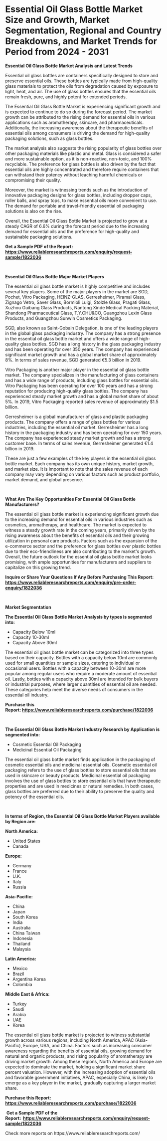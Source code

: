 <p><h1>Essential Oil Glass Bottle Market Size and Growth, Market Segmentation, Regional and Country Breakdowns, and Market Trends for Period from 2024 -  2031</h1></p><p><strong>Essential Oil Glass Bottle Market Analysis and Latest Trends</strong></p>
<p><p>Essential oil glass bottles are containers specifically designed to store and preserve essential oils. These bottles are typically made from high-quality glass materials to protect the oils from degradation caused by exposure to light, heat, and air. The use of glass bottles ensures that the essential oils remain fresh, pure, and highly potent for extended periods.</p><p>The Essential Oil Glass Bottle Market is experiencing significant growth and is expected to continue to do so during the forecast period. The market growth can be attributed to the rising demand for essential oils in various applications such as aromatherapy, skincare, and pharmaceuticals. Additionally, the increasing awareness about the therapeutic benefits of essential oils among consumers is driving the demand for high-quality packaging solutions, such as glass bottles.</p><p>The market analysis also suggests the rising popularity of glass bottles over other packaging materials like plastic and metal. Glass is considered a safer and more sustainable option, as it is non-reactive, non-toxic, and 100% recyclable. The preference for glass bottles is also driven by the fact that essential oils are highly concentrated and therefore require containers that can withstand their potency without leaching harmful chemicals or compromising their quality.</p><p>Moreover, the market is witnessing trends such as the introduction of innovative packaging designs for glass bottles, including dropper caps, roller balls, and spray tops, to make essential oils more convenient to use. The demand for portable and travel-friendly essential oil packaging solutions is also on the rise.</p><p>Overall, the Essential Oil Glass Bottle Market is projected to grow at a steady CAGR of 6.6% during the forecast period due to the increasing demand for essential oils and the preference for high-quality and sustainable packaging solutions.</p></p>
<p><strong>Get a Sample PDF of the Report:&nbsp; <a href="https://www.reliableresearchreports.com/enquiry/request-sample/1822036">https://www.reliableresearchreports.com/enquiry/request-sample/1822036</a></strong></p>
<p>&nbsp;</p>
<p><strong>Essential Oil Glass Bottle Major Market Players</strong></p>
<p><p>The essential oil glass bottle market is highly competitive and includes several key players. Some of the major players in the market are SGD, Pochet, Vitro Packaging, HEINZ-GLAS, Gerresheimer, Piramal Glass, Zignago Vetro, Saver Glass, Bormioli Luigi, Stolzle Glass, Pragati Glass, Xuzhou Guibang Glass Products, Nantong Xinde Medical Packing Material, Shandong Pharmaceutical Glass, T.Y.CHU&CO, Guangzhou Lexin Glass Products, and Guangzhou Sunwin Cosmetics Packaging.</p><p>SGD, also known as Saint-Gobain Delegation, is one of the leading players in the global glass packaging industry. The company has a strong presence in the essential oil glass bottle market and offers a wide range of high-quality glass bottles. SGD has a long history in the glass packaging industry and has been operating for over 350 years. The company has experienced significant market growth and has a global market share of approximately 8%. In terms of sales revenue, SGD generated €5.3 billion in 2019.</p><p>Vitro Packaging is another major player in the essential oil glass bottle market. The company specializes in the manufacturing of glass containers and has a wide range of products, including glass bottles for essential oils. Vitro Packaging has been operating for over 100 years and has a strong reputation for producing high-quality glass bottles. The company has experienced steady market growth and has a global market share of about 5%. In 2019, Vitro Packaging reported sales revenue of approximately $1.5 billion.</p><p>Gerresheimer is a global manufacturer of glass and plastic packaging products. The company offers a range of glass bottles for various industries, including the essential oil market. Gerresheimer has a long history in the packaging industry and has been operating for over 150 years. The company has experienced steady market growth and has a strong customer base. In terms of sales revenue, Gerresheimer generated €1.4 billion in 2019.</p><p>These are just a few examples of the key players in the essential oil glass bottle market. Each company has its own unique history, market growth, and market size. It is important to note that the sales revenue of each company may vary depending on various factors such as product portfolio, market demand, and global presence.</p></p>
<p>&nbsp;</p>
<p><strong>What Are The Key Opportunities For Essential Oil Glass Bottle Manufacturers?</strong></p>
<p><p>The essential oil glass bottle market is experiencing significant growth due to the increasing demand for essential oils in various industries such as cosmetics, aromatherapy, and healthcare. The market is expected to witness a steady growth rate in the coming years, primarily driven by the rising awareness about the benefits of essential oils and their growing utilization in personal care products. Factors such as the expansion of the e-commerce sector and the preference for glass bottles over plastic bottles due to their eco-friendliness are also contributing to the market's growth. Overall, the future outlook for the essential oil glass bottle market looks promising, with ample opportunities for manufacturers and suppliers to capitalize on this growing trend.</p></p>
<p><strong>Inquire or Share Your Questions If Any Before Purchasing This Report: <a href="https://www.reliableresearchreports.com/enquiry/pre-order-enquiry/1822036">https://www.reliableresearchreports.com/enquiry/pre-order-enquiry/1822036</a></strong></p>
<p>&nbsp;</p>
<p><strong>Market Segmentation</strong></p>
<p><strong>The Essential Oil Glass Bottle Market Analysis by types is segmented into:</strong></p>
<p><ul><li>Capacity Below 10ml</li><li>Capacity 10-30ml</li><li>Capacity Above 30ml</li></ul></p>
<p><p>The essential oil glass bottle market can be categorized into three types based on their capacity. Bottles with a capacity below 10ml are commonly used for small quantities or sample sizes, catering to individual or occasional users. Bottles with a capacity between 10-30ml are more popular among regular users who require a moderate amount of essential oil. Lastly, bottles with a capacity above 30ml are intended for bulk buyers or industrial purposes, where larger quantities of essential oil are needed. These categories help meet the diverse needs of consumers in the essential oil industry.</p></p>
<p><strong>Purchase this Report:&nbsp;<a href="https://www.reliableresearchreports.com/purchase/1822036">https://www.reliableresearchreports.com/purchase/1822036</a></strong></p>
<p>&nbsp;</p>
<p><strong>The Essential Oil Glass Bottle Market Industry Research by Application is segmented into:</strong></p>
<p><ul><li>Cosmetic Essential Oil Packaging</li><li>Medicinal Essential Oil Packaging</li></ul></p>
<p><p>The essential oil glass bottle market finds application in the packaging of cosmetic essential oils and medicinal essential oils. Cosmetic essential oil packaging refers to the use of glass bottles to store essential oils that are used in skincare or beauty products. Medicinal essential oil packaging involves the use of glass bottles to store essential oils that have therapeutic properties and are used in medicines or natural remedies. In both cases, glass bottles are preferred due to their ability to preserve the quality and potency of the essential oils.</p></p>
<p>&nbsp;</p>
<p><strong>In terms of Region, the Essential Oil Glass Bottle Market Players available by Region are:</strong></p>
<p>
    <p> <strong> North America: </strong>
        <ul>
            <li>United States</li>
            <li>Canada</li>
        </ul>
        </p> 
    <p> <strong> Europe: </strong>
        <ul>
            <li>Germany</li>
            <li>France</li>
            <li>U.K.</li>
            <li>Italy</li>
            <li>Russia</li>
        </ul>
        </p> 
    <p> <strong> Asia-Pacific: </strong>
        <ul>
            <li>China</li>
            <li>Japan</li>
            <li>South Korea</li>
            <li>India</li>
            <li>Australia</li>
            <li>China Taiwan</li>
            <li>Indonesia</li>
            <li>Thailand</li>
            <li>Malaysia</li>
        </ul>
        </p> 
    <p> <strong> Latin America: </strong>
        <ul>
            <li>Mexico</li>
            <li>Brazil</li>
            <li>Argentina Korea</li>
            <li>Colombia</li>
        </ul>
        </p> 
    <p> <strong> Middle East & Africa: </strong>
        <ul>
            <li>Turkey</li>
            <li>Saudi</li>
            <li>Arabia</li>
            <li>UAE</li>
            <li>Korea</li>
        </ul>
    </p>
    </p>
<p><p>The essential oil glass bottle market is projected to witness substantial growth across various regions, including North America, APAC (Asia-Pacific), Europe, USA, and China. Factors such as increasing consumer awareness regarding the benefits of essential oils, growing demand for natural and organic products, and rising popularity of aromatherapy are driving market growth. Among these regions, North America and Europe are expected to dominate the market, holding a significant market share percent valuation. However, with the increasing adoption of essential oils and favorable government initiatives, APAC, especially China, is likely to emerge as a key player in the market, gradually capturing a larger market share.</p></p>
<p><strong>Purchase this Report: <a href="https://www.reliableresearchreports.com/purchase/1822036">https://www.reliableresearchreports.com/purchase/1822036</a></strong></p>
<p>&nbsp;<strong>Get a Sample PDF of the Report:&nbsp;&nbsp;<a href="https://www.reliableresearchreports.com/enquiry/request-sample/1822036">https://www.reliableresearchreports.com/enquiry/request-sample/1822036</a></strong></p>
<p><strong></strong></p>
<p>Check more reports on https://www.reliableresearchreports.com/</p>